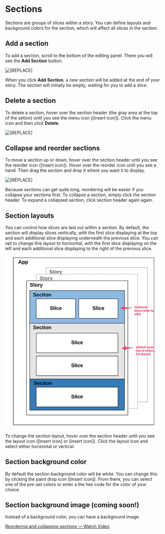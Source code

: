 # Sections

Sections are groups of slices within a story. You can define layouts and background colors for the section, which will affect all slices in the section. 

## Add a section

To add a section, scroll to the bottom of the editing panel. There you will see the **Add Section** button.   


![\[REPLACE\]](https://lh5.googleusercontent.com/8-N3Ktlx-G9GfIeUcTKw5vmL5fuvdGz2O6wqnIC4cZEwlNI8iu0Bw9vFc0Ud02TZwZSjxQ-YqeidXUacHc5oMw-3oJ5ACJ-5WqhOYy2Cw-4p2kOLDz4rOnLhYQLo8d6NkUH_qQF8)

When you click **Add Section**, a new section will be added at the end of your story. The section will initially be empty, waiting for you to add a slice.

## Delete a section

To delete a section, hover over the section header \(the gray area at the top of the setion\) until you see the menu icon \(\[insert icon\]\). Click the menu icon and then click **Delete**.  


![\[REPLACE\]](https://lh3.googleusercontent.com/7yS8mzAoYDAqwsaVxzN9l-7xRHPFEvRum9FFUN8nLdUPhec4sEvdOqFR53L6iQm4nS-vGSbjWLKPF3xvbI5sSsl7rk9_iM00_MYu-wlT7Vq_f0lvpbs4Wv9E4AcqgGYehjJRyHY1)

## Collapse and reorder sections

To move a section up or down, hover over the section header until you see the reorder icon \(\[insert icon\]\). Hover over the reorder icon until you see a hand. Then drag the section and drop it where you want it to display.  


![\[REPLACE\]](https://lh5.googleusercontent.com/n1WFMoOiBMbiZB4OLianafLtWgE8-3xGKWfQr_UAFNwvjGb3Z7BmPV9j1FDk9WRVh6sciQpv8f3lL5BMRHaJsmdpHqsUSc-mXYkrEZuQ0HR555SP0jWPSaRmpqc0ar55xXf7f9BR)

Because sections can get quite long, reordering will be easier if you collapse your sections first. To collapse a section, simply click the section header. To expand a collapsed section, click section header again again.

## Section layouts

You can control how slices are laid out within a section. By default, the section will display slices vertically, with the first slice displaying at the top and each additional slice displaying underneath the previous slice. You can opt to change this layout to horizontal, with the first slice displaying on the left and each additional slice displaying to the right of the previous slice. 

![](../../.gitbook/assets/image%20%285%29.png)

To change the section layout, hover over the section header until you see the layout icon \(\[insert icon\] or \[insert icon\]\). Click the layout icon and select either horizontal or vertical. 

## Section background color

By default the section background color will be white. You can change this by clicking the paint drop icon \(\[insert icon\]\). From there, you can select one of the pre-set colors or enter a the hex code for the color of your choice.

## Section background image \(coming soon!\)

Instead of a background color, you can have a background image.

[Reordering and collapsing sections — Watch Video](https://www.loom.com/share/4698f07f24b248d0a355d562d5f4f9fb)


